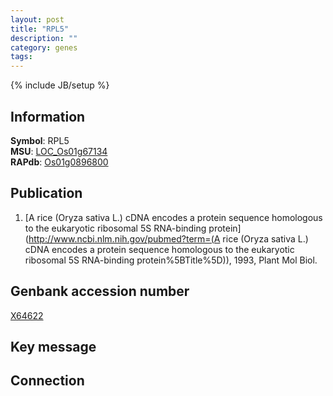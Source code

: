 ```yaml
---
layout: post
title: "RPL5"
description: ""
category: genes
tags: 
---
```

{% include JB/setup %}

## Information
__Symbol__: RPL5  
__MSU__: [LOC_Os01g67134](http://rice.plantbiology.msu.edu/cgi-bin/ORF_infopage.cgi?orf=LOC_Os01g67134)  
__RAPdb__: [Os01g0896800](http://rapdb.dna.affrc.go.jp/viewer/gbrowse_details/irgsp1?name=Os01g0896800)  

## Publication
1. [A rice (Oryza sativa L.) cDNA encodes a protein sequence homologous to the eukaryotic ribosomal 5S RNA-binding protein](http://www.ncbi.nlm.nih.gov/pubmed?term=(A rice (Oryza sativa L.) cDNA encodes a protein sequence homologous to the eukaryotic ribosomal 5S RNA-binding protein%5BTitle%5D)), 1993, Plant Mol Biol.

## Genbank accession number
[X64622](http://www.ncbi.nlm.nih.gov/nuccore/X64622)

## Key message

## Connection


